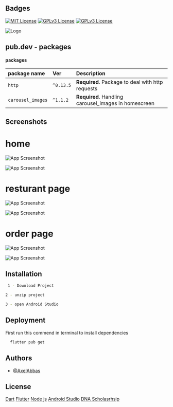 


## Badges



[![MIT License](https://img.shields.io/badge/Dart-2.2-blue)](https://choosealicense.com/licenses/mit/)
[![GPLv3 License](https://img.shields.io/badge/Flutter-3-orange)](https://opensource.org/licenses/)
[![GPLv3 License](https://img.shields.io/badge/Node%20js-16.17-blueviolet)](https://opensource.org/licenses/)


![Logo](https://d3jh33bzyw1wep.cloudfront.net/s3/W1siZiIsIjIwMjIvMDUvMjkvMDcvMTYvMDEvMzBjNDdiMTEtYmFlYS00ZDBiLWI2YmItZmQ2ODY2Yzg0ZGMzL0xPR08gR1JFRU4tMDEgKDEpLnBuZyJdXQ)


## pub.dev - packages

#### packages


| package name | Ver     | Description                |
| :-------- | :------- | :------------------------- |
| `http` | `^0.13.5` | **Required**. Package to deal with http requests
| `carousel_images` | `^1.1.2` | **Required**. Handling carousel_images in homescreen



## Screenshots
# home
![App Screenshot](https://i.postimg.cc/K8CnxxRW/toters0.png)

![App Screenshot](https://i.postimg.cc/FsDptMbt/2.png)
# resturant page
![App Screenshot](https://i.postimg.cc/63rVMg6m/toters1.png)

![App Screenshot](https://i.postimg.cc/8zcHTZw7/Screenshot-2.png)
# order page
![App Screenshot](https://i.postimg.cc/3xkgsdJp/Screenshot-3.png)

![App Screenshot](https://i.postimg.cc/dtH2N8vw/4.png)

## Installation



```bash
 1 - Download Project 

```
    
```bash
2 - unzip project
```
    
```bash
3 - open Android Studio 

```
## Deployment

First run this commend in terminal to install dependencies
```bash
  flutter pub get
```


## Authors

- [@AxelAbbas](https://github.com/Axelabbas)


## License

[Dart](https://dart.dev/)
[Flutter](https://flutter.dev/)
[Node js](https://nodejs.org/en/)
[Android Studio](https://developer.android.com/studio)
[DNA Scholasrhsip](https://dnascholarship.com/)
